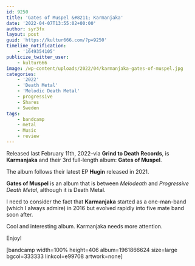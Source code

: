 ```yaml
---
id: 9250
title: 'Gates of Muspel &#8211; Karmanjaka'
date: '2022-04-07T13:55:02+00:00'
author: syr3fx
layout: post
guid: 'https://kultur666.com/?p=9250'
timeline_notification:
    - '1649354105'
publicize_twitter_user:
    - kultur666
image: /wp-content/uploads/2022/04/karmanjaka-gates-of-muspel.jpg
categories:
    - '2022'
    - 'Death Metal'
    - 'Melodic Death Metal'
    - progressive
    - Shares
    - Sweden
tags:
    - bandcamp
    - metal
    - Music
    - review
---
```


Released last February 11th, 2022–via **Grind to Death Records**, is **Karmanjaka** and their 3rd full-length album: **Gates of Muspel**.

The album follows their latest EP **Hugin** released in 2021.

**Gates of Muspel** is an album that is between *Melodeath* and *Progressive Death Metal*, although it is Death Metal.

I need to consider the fact that **Karmanjaka** started as a one-man-band (which I always admire) in 2016 but evolved rapidly into five mate band soon after.

Cool and interesting album. Karmanjaka needs more attention.

Enjoy!

\[bandcamp width=100% height=406 album=1961866624 size=large bgcol=333333 linkcol=e99708 artwork=none\]